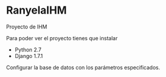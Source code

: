 RanyelaIHM
==========

Proyecto de IHM

Para poder ver el proyecto tienes que instalar 
 - Python 2.7
 - Django 1.7.1

Configurar la base de datos con los parámetros especificados.


